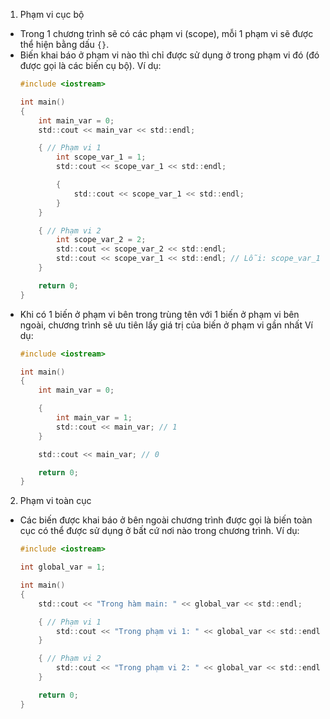 1. Phạm vi cục bộ
- Trong 1 chương trình sẽ có các phạm vi (scope), mỗi 1 phạm vi sẽ được thể hiện bằng dấu `{}`.
- Biến khai báo ở phạm vi nào thì chỉ được sử dụng ở trong phạm vi đó (đó được gọi là các biến cụ bộ).
    Ví dụ:
    ```c
    #include <iostream> 

    int main()
    {
        int main_var = 0;
        std::cout << main_var << std::endl;

        { // Phạm vi 1
            int scope_var_1 = 1;
            std::cout << scope_var_1 << std::endl;

            {
                std::cout << scope_var_1 << std::endl;
            }
        }

        { // Phạm vi 2
            int scope_var_2 = 2;
            std::cout << scope_var_2 << std::endl;
            std::cout << scope_var_1 << std::endl; // Lỗi: scope_var_1 was not declared in this scope
        }

        return 0;
    }
    ```
- Khi có 1 biến ở phạm vi bên trong trùng tên với 1 biến ở phạm vi bên ngoài, chương trình sẽ ưu tiên lấy giá trị của biến ở phạm vi gần nhất
    Ví dụ:
    ```c
    #include <iostream>

    int main()
    {
        int main_var = 0;

        {
            int main_var = 1;
            std::cout << main_var; // 1
        }

        std::cout << main_var; // 0

        return 0;
    }
    ```
2. Phạm vi toàn cục
- Các biến được khai báo ở bên ngoài chương trình được gọi là biến toàn cục có thể được sử dụng ở bất cứ nơi nào trong chương trình.
    Ví dụ:
    ```c
    #include <iostream>

    int global_var = 1;

    int main()
    {
        std::cout << "Trong hàm main: " << global_var << std::endl;

        { // Phạm vi 1
            std::cout << "Trong phạm vi 1: " << global_var << std::endl;
        }

        { // Phạm vi 2
            std::cout << "Trong phạm vi 2: " << global_var << std::endl;
        }

        return 0;
    }
    ```
